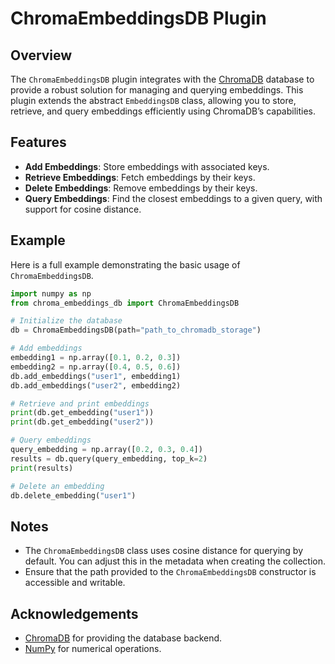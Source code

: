 # ChromaEmbeddingsDB Plugin

## Overview

The `ChromaEmbeddingsDB` plugin integrates with the [ChromaDB](https://chromadb.com) database to provide a robust solution for managing and querying embeddings. This plugin extends the abstract `EmbeddingsDB` class, allowing you to store, retrieve, and query embeddings efficiently using ChromaDB’s capabilities.

## Features

- **Add Embeddings**: Store embeddings with associated keys.
- **Retrieve Embeddings**: Fetch embeddings by their keys.
- **Delete Embeddings**: Remove embeddings by their keys.
- **Query Embeddings**: Find the closest embeddings to a given query, with support for cosine distance.

## Example

Here is a full example demonstrating the basic usage of `ChromaEmbeddingsDB`.

```python
import numpy as np
from chroma_embeddings_db import ChromaEmbeddingsDB

# Initialize the database
db = ChromaEmbeddingsDB(path="path_to_chromadb_storage")

# Add embeddings
embedding1 = np.array([0.1, 0.2, 0.3])
embedding2 = np.array([0.4, 0.5, 0.6])
db.add_embeddings("user1", embedding1)
db.add_embeddings("user2", embedding2)

# Retrieve and print embeddings
print(db.get_embedding("user1"))
print(db.get_embedding("user2"))

# Query embeddings
query_embedding = np.array([0.2, 0.3, 0.4])
results = db.query(query_embedding, top_k=2)
print(results)

# Delete an embedding
db.delete_embedding("user1")
```

## Notes

- The `ChromaEmbeddingsDB` class uses cosine distance for querying by default. You can adjust this in the metadata when creating the collection.
- Ensure that the path provided to the `ChromaEmbeddingsDB` constructor is accessible and writable.


## Acknowledgements

- [ChromaDB](https://chromadb.com) for providing the database backend.
- [NumPy](https://numpy.org) for numerical operations.